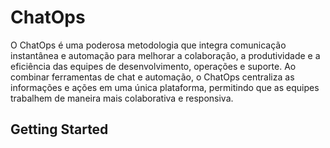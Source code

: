 # ChatOps

O ChatOps é uma poderosa metodologia que integra comunicação instantânea e automação para melhorar a colaboração, a produtividade e a eficiência das equipes de desenvolvimento, operações e suporte. Ao combinar ferramentas de chat e automação, o ChatOps centraliza as informações e ações em uma única plataforma, permitindo que as equipes trabalhem de maneira mais colaborativa e responsiva.

## Getting Started



